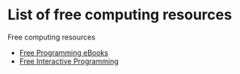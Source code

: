 # List of free computing resources


Free computing resources
  * [Free Programming eBooks](free-programming-ebooks.md)
  * [Free Interactive Programming](free-interactive-programming.md)
